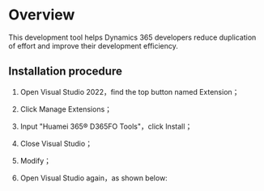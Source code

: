 # Overview

This development tool helps Dynamics 365 developers reduce duplication of effort and improve their development efficiency.

## Installation procedure

1. Open Visual Studio 2022，find the top button named Extension；

2. Click Manage Extensions；

3. Input "Huamei 365® D365FO Tools"，click Install；

4. Close Visual Studio；

5. Modify；

6. Open Visual Studio again，as shown below: